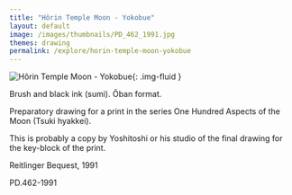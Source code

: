 ```yaml
---
title: "Hôrin Temple Moon - Yokobue"
layout: default
image: /images/thumbnails/PD_462_1991.jpg
themes: drawing
permalink: /explore/horin-temple-moon-yokobue
---
```


![Hôrin Temple Moon - Yokobue]({{site.baseurl}}/images/PD_462_1991.jpg){: .img-fluid }

Brush and black ink (sumi).
Ôban format.

Preparatory drawing for a print in the series One Hundred Aspects of the Moon (Tsuki hyakkei).

This is probably a copy by Yoshitoshi or his studio of the final drawing for the key-block of the print.

Reitlinger Bequest, 1991

PD.462-1991
